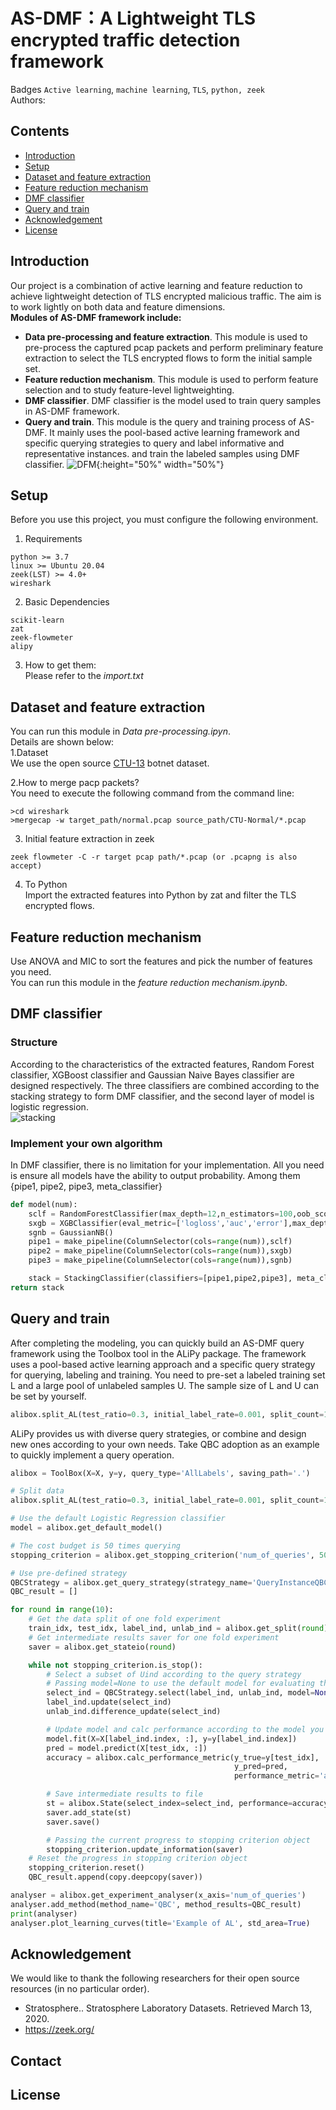 # AS-DMF：A Lightweight TLS encrypted traffic detection framework

Badges
`Active learning`, `machine learning`, `TLS`, `python, zeek`  
Authors:   
## Contents
- [Introduction](#Introduction)
- [Setup](#Setup)
- [Dataset and feature extraction](#Dataset-and-feature-extraction)
- [Feature reduction mechanism](#Feature-reduction-mechanism)
- [DMF classifier](#DMF-classifier)
- [Query and train](#Query-and-train) 
- [Acknowledgement](#Acknowledgement) 
- [License](#License)   
## Introduction  
Our project is a combination of active learning and feature reduction to achieve lightweight detection of TLS encrypted malicious traffic. The aim is to work lightly on both data and feature dimensions.  
__Modules of AS-DMF framework include:__
* __Data pre-processing and feature extraction__.
This module is used to pre-process the captured pcap packets and perform preliminary feature extraction to select the TLS encrypted flows to form the initial sample set.
* __Feature reduction mechanism__.
This module is used to perform feature selection and to study feature-level lightweighting.
* __DMF classifier__.
DMF classifier is the model used to train query samples in AS-DMF framework.
* __Query and train__.
This module is the query and training process of AS-DMF. It mainly uses the pool-based active learning framework and specific querying strategies to query and label informative and representative instances. and train the labeled samples using DMF classifier.
![DFM](https://github.com/Timeless-zfqi/AS-DMF-framework/blob/main/Figure/Framework300dpi.png){:height="50%" width="50%"}
## Setup
Before you use this project, you must configure the following environment.  
1. Requirements
```
python >= 3.7
linux >= Ubuntu 20.04
zeek(LST) >= 4.0+
wireshark
```  
2. Basic Dependencies
```
scikit-learn
zat
zeek-flowmeter
alipy
```  
3. How to get them:  
Please refer to the _import.txt_  

## Dataset and feature extraction
You can run this module in _Data pre-processing.ipyn_.  
Details are shown below:   
1.Dataset  
We use the open source [CTU-13](https://www.stratosphereips.org/datasets-ctu13 "CTU-13") botnet dataset.

2.How to merge pacp packets?  
You need to execute the following command from the command line:
```
>cd wireshark
>mergecap -w target_path/normal.pcap source_path/CTU-Normal/*.pcap
```
3. Initial feature extraction in zeek  
```
zeek flowmeter -C -r target pcap path/*.pcap (or .pcapng is also accept)
```
4. To Python  
Import the extracted features into Python by zat and filter the TLS encrypted flows.  

## Feature reduction mechanism
Use ANOVA and MIC to sort the features and pick the number of features you need.  
You can run this module in the _feature reduction mechanism.ipynb_.  
## DMF classifier  
### Structure  
According to the characteristics of the extracted features, Random Forest classifier, XGBoost classifier and Gaussian Naive Bayes classifier are designed respectively. The three classifiers are combined according to the stacking strategy to form DMF classifier, and the second layer of model is logistic regression.  
![stacking](https://github.com/Timeless-zfqi/AS-DMF-framework/blob/main/Figure/stacking300dpi.png)
### Implement your own algorithm  
In DMF classifier, there is no limitation for your implementation. All you need is ensure all models have the ability to output probability. Among them {pipe1, pipe2, pipe3, meta_classifier}  
```python
def model(num):
    sclf = RandomForestClassifier(max_depth=12,n_estimators=100,oob_score=True,n_jobs=-1)
    sxgb = XGBClassifier(eval_metric=['logloss','auc','error'],max_depth=12,n_estimators=120,n_jobs=-1)
    sgnb = GaussianNB()
    pipe1 = make_pipeline(ColumnSelector(cols=range(num)),sclf)
    pipe2 = make_pipeline(ColumnSelector(cols=range(num)),sxgb)
    pipe3 = make_pipeline(ColumnSelector(cols=range(num)),sgnb)

    stack = StackingClassifier(classifiers=[pipe1,pipe2,pipe3], meta_classifier=LogisticRegression(solver="lbfgs"))
return stack
```  
## Query and train  
After completing the modeling, you can quickly build an AS-DMF query framework using the Toolbox tool in the ALiPy package. The framework uses a pool-based active learning approach and a specific query strategy for querying, labeling and training. You need to pre-set a labeled training set L and a large pool of unlabeled samples U. The sample size of L and U can be set by yourself.  
```python
alibox.split_AL(test_ratio=0.3, initial_label_rate=0.001, split_count=10)
```
ALiPy provides us with diverse query strategies, or combine and design new ones according to your own needs. Take QBC adoption as an example to quickly implement a query operation.  
```python
alibox = ToolBox(X=X, y=y, query_type='AllLabels', saving_path='.')

# Split data
alibox.split_AL(test_ratio=0.3, initial_label_rate=0.001, split_count=10)

# Use the default Logistic Regression classifier
model = alibox.get_default_model()

# The cost budget is 50 times querying
stopping_criterion = alibox.get_stopping_criterion('num_of_queries', 50)

# Use pre-defined strategy
QBCStrategy = alibox.get_query_strategy(strategy_name='QueryInstanceQBC')
QBC_result = []

for round in range(10):
    # Get the data split of one fold experiment
    train_idx, test_idx, label_ind, unlab_ind = alibox.get_split(round)
    # Get intermediate results saver for one fold experiment
    saver = alibox.get_stateio(round)

    while not stopping_criterion.is_stop():
        # Select a subset of Uind according to the query strategy
        # Passing model=None to use the default model for evaluating the committees' disagreement
        select_ind = QBCStrategy.select(label_ind, unlab_ind, model=None, batch_size=1)
        label_ind.update(select_ind)
        unlab_ind.difference_update(select_ind)

        # Update model and calc performance according to the model you are using
        model.fit(X=X[label_ind.index, :], y=y[label_ind.index])
        pred = model.predict(X[test_idx, :])
        accuracy = alibox.calc_performance_metric(y_true=y[test_idx],
                                                  y_pred=pred,
                                                  performance_metric='accuracy_score')

        # Save intermediate results to file
        st = alibox.State(select_index=select_ind, performance=accuracy)
        saver.add_state(st)
        saver.save()

        # Passing the current progress to stopping criterion object
        stopping_criterion.update_information(saver)
    # Reset the progress in stopping criterion object
    stopping_criterion.reset()
    QBC_result.append(copy.deepcopy(saver))

analyser = alibox.get_experiment_analyser(x_axis='num_of_queries')
analyser.add_method(method_name='QBC', method_results=QBC_result)
print(analyser)
analyser.plot_learning_curves(title='Example of AL', std_area=True)
```  
## Acknowledgement
We would like to thank the following researchers for their open source resources (in no particular order).  
* Stratosphere.. Stratosphere Laboratory Datasets. Retrieved March 13, 2020.
* https://zeek.org/

## Contact  

## License  

